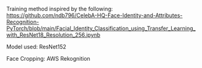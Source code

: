 Training method inspired by the following:
https://github.com/ndb796/CelebA-HQ-Face-Identity-and-Attributes-Recognition-PyTorch/blob/main/Facial_Identity_Classification_using_Transfer_Learning_with_ResNet18_Resolution_256.ipynb

Model used:
ResNet152

Face Cropping:
AWS Rekognition